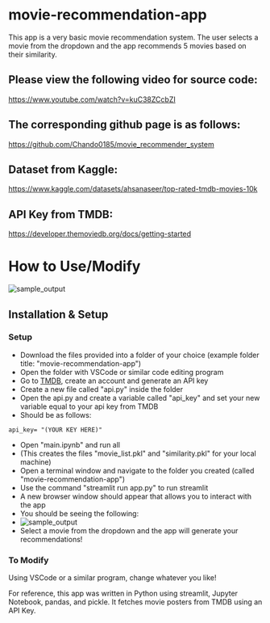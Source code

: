 # movie-recommendation-app
This app is a very basic movie recommendation system. The user selects a movie from the dropdown and the app recommends 5 movies based on their similarity.

## Please view the following video for source code:
https://www.youtube.com/watch?v=kuC38ZCcbZI

## The corresponding github page is as follows:
https://github.com/Chando0185/movie_recommender_system

## Dataset from Kaggle:
https://www.kaggle.com/datasets/ahsanaseer/top-rated-tmdb-movies-10k

## API Key from TMDB:
https://developer.themoviedb.org/docs/getting-started

# How to Use/Modify
![sample_output](https://github.com/user-attachments/assets/1cc091a1-5c3f-4902-99f5-ef1993f5a564)

## Installation & Setup
### Setup
* Download the files provided into a folder of your choice (example folder title: "movie-recommendation-app")
* Open the folder with VSCode or similar code editing program
* Go to [TMDB](https://developer.themoviedb.org/docs/getting-started), create an account and generate an API key
* Create a new file called "api.py" inside the folder
* Open the api.py and create a variable called "api_key" and set your new variable equal to your api key from TMDB
* Should be as follows:
```
api_key= "(YOUR KEY HERE)"
```
* Open "main.ipynb" and run all
* (This creates the files "movie_list.pkl" and "similarity.pkl" for your local machine)
* Open  a terminal window and navigate to the folder you created (called "movie-recommendation-app")
* Use the command "streamlit run app.py" to run streamlit
* A new browser window should appear that allows you to interact with the app
* You should be seeing the following:
* ![sample_output](https://github.com/user-attachments/assets/1cc091a1-5c3f-4902-99f5-ef1993f5a564)
* Select a movie from the dropdown and the app will generate your recommendations!

### To Modify
Using VSCode or a similar program, change whatever you like! 

For reference, this app was written in Python using streamlit, Jupyter Notebook, pandas, and pickle. It fetches movie posters from TMDB using an API Key.


